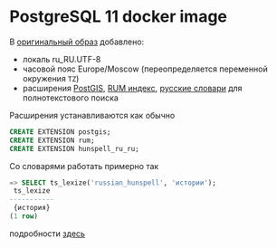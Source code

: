 # PostgreSQL 11 docker image

В [оригинальный образ](https://hub.docker.com/_/postgres) добавлено:

* локаль ru_RU.UTF-8
* часовой пояс Europe/Moscow (переопределяется переменной окружения `TZ`)
* расширения [PostGIS](https://postgis.net/), [RUM индекс](https://github.com/postgrespro/rum), [русские словари](https://github.com/postgrespro/hunspell_dicts/tree/master/hunspell_ru_ru) для полнотекстового поиска

Расширения устанавливаются как обычно

```sql
CREATE EXTENSION postgis;
CREATE EXTENSION rum;
CREATE EXTENSION hunspell_ru_ru;
```

Со словарями работать примерно так

```sql
=> SELECT ts_lexize('russian_hunspell', 'истории');
 ts_lexize
-----------
 {история}
(1 row)
```

подробности [здесь](https://github.com/postgrespro/hunspell_dicts)